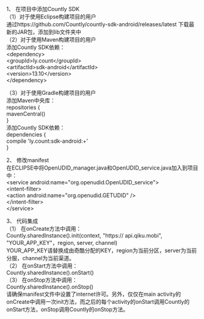 1、	在项目中添加Countly SDK  
（1）对于使用Eclipse构建项目的用户  
通过https://github.com/Countly/countly-sdk-android/releases/latest 下载最新的JAR包，添加到lib文件夹中  
（2）对于使用Maven构建项目的用户  
添加Countly SDK依赖：  
    \<dependency\>  
    \<groupId\>ly.count\</groupId\>  
    \<artifactId\>sdk-android\</artifactId\>  
    \<version\>13.10\</version\>  
    \</dependency\>  
    
（3）对于使用Gradle构建项目的用户  
添加Maven中央库：  
repositories {  
    mavenCentral()  
}  
添加Countly SDK依赖：  
dependencies {  
    compile 'ly.count:sdk-android:+'  
}  

2、	修改manifest  
在ECLIPSE中将OpenUDID_manager.java和OpenUDID_service.java加入到项目中：  
\<service android:name="org.openudid.OpenUDID_service"\>  
    \<intent-filter\>  
        \<action android:name="org.openudid.GETUDID" /\>  
    \</intent-filter\>  
\</service\>  

3、	代码集成  
（1）	在onCreate方法中调用：  
Countly.sharedInstance().init(context, "https:// api.qiku.mobi", "YOUR_APP_KEY"，region, server, channel)  
YOUR_APP_KEY请替换成由奇酷分配的KEY，region为当前分区，server为当前分服，channel为当前渠道。  
（2）	在onStart方法中调用：  
Countly.sharedInstance().onStart()  
（3）	在onStop方法中调用：  
Countly.sharedInstance().onStop()  
请确保manifest文件中设置了internet许可。另外，仅仅在main activity的onCreate中调用一次init方法，而之后的每个activity的onStart调用Countly的onStart方法，onStop调用Countly的onStop方法。  

